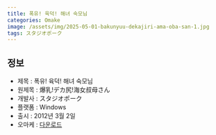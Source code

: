 ```yaml
---
title: 폭유! 육덕! 해녀 숙모님
categories: Omake
image: /assets/img/2025-05-01-bakunyuu-dekajiri-ama-oba-san-1.jpg
tags: スタジオポーク
---
```


## 정보

* 제목 : 폭유! 육덕! 해녀 숙모님
* 원제목 : 爆乳!デカ尻!海女叔母さん
* 개발사 : スタジオポーク
* 플랫폼 : Windows
* 출시 : 2012년 3월 2일
* 오마케 : [다운로드](/assets/omake/bakunyuu-dekajiri-ama-oba-san.zip)
